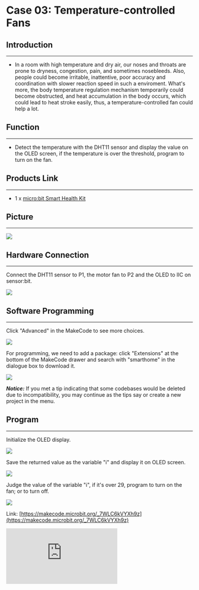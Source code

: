 ﻿# Case 03: Temperature-controlled Fans


##  Introduction
---

- In a room with high temperature and dry air, our noses and throats are prone to dryness, congestion, pain, and sometimes nosebleeds. Also, people could become irritable, inattentive, poor accuracy and coordination with slower reaction speed in such a enviroment.  What's more, the body temperature regulation mechanism temporarily could become obstructed, and heat accumulation in the body occurs, which could lead to heat stroke easily, thus, a temperature-controlled fan could help a lot.

## Function
---

- Detect the temperature with the DHT11 sensor and display the value on the OLED screen, if the temperature is over the threshold, program to turn on the fan.

## Products Link
---
- 1 x [micro:bit Smart Health Kit](https://shop.elecfreaks.com/products/elecfreaks-micro-bit-smart-health-kit-without-micro-bit-board?_pos=1&_sid=2b45d49aa&_ss=r)

## Picture
---
![](https://wiki-media-ef.oss-cn-hongkong.aliyuncs.com//images/microbit-Smart-Health-Kit-case-01-02.png)

## Hardware Connection
---

Connect the DHT11 sensor to P1,  the motor fan to P2 and the OLED to IIC on sensor:bit.

![](https://wiki-media-ef.oss-cn-hongkong.aliyuncs.com//images/microbit-Smart-Health-Kit-case-03-03.png)

## Software Programming
---

Click "Advanced" in the MakeCode to see more choices.

![](https://wiki-media-ef.oss-cn-hongkong.aliyuncs.com//images/microbit-Smart-Health-Kit-case-01-04.png)

For programming, we need to add a package: click "Extensions" at the bottom of the MakeCode drawer and search with "smarthome" in the dialogue box to download it.

![](https://wiki-media-ef.oss-cn-hongkong.aliyuncs.com//images/microbit-Smart-Health-Kit-case-01-05.png)



***Notice:*** If you met a tip indicating that some codebases would be deleted due to incompatibility, you may continue as the tips say or create a new project in the menu.

## Program
---
Initialize the OLED display.

![](https://wiki-media-ef.oss-cn-hongkong.aliyuncs.com//images/microbit-Smart-Health-Kit-case-03-07.png)

Save the returned value as the variable "i" and display it on OLED screen.

![](https://wiki-media-ef.oss-cn-hongkong.aliyuncs.com//images/microbit-Smart-Health-Kit-case-03-08.png)

Judge the value of the variable "i", if it's over 29, program to turn on the fan; or to turn off.

![](https://wiki-media-ef.oss-cn-hongkong.aliyuncs.com//images/microbit-Smart-Health-Kit-case-03-09.png)

Link: [https://makecode.microbit.org/_7WLC6kVYXh9z](https://makecode.microbit.org/_7WLC6kVYXh9z)

<div
    style={{
        position: 'relative',
        paddingBottom: '60%',
        overflow: 'hidden',
    }}
>
    <iframe
        src="https://makecode.microbit.org/_7WLC6kVYXh9z"
        frameborder="0"
        sandbox="allow-popups allow-forms allow-scripts allow-same-origin"
        style={{
            position: 'absolute',
            width: '100%',
            height: '100%',
        }}
    />
</div>


## Result
---
- Display the current temperature on the OLED, if the temperature is over 29℃, program to turn on the fan.
